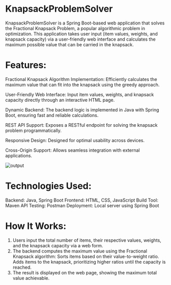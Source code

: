 # KnapsackProblemSolver
KnapsackProblemSolver is a Spring Boot-based web application that solves the Fractional Knapsack Problem, a popular algorithmic problem in optimization. This application takes user input (item values, weights, and knapsack capacity) via a user-friendly web interface and calculates the maximum possible value that can be carried in the knapsack.

# Features:
Fractional Knapsack Algorithm Implementation: Efficiently calculates the maximum value that can fit into the knapsack using the greedy approach.

User-Friendly Web Interface: Input item values, weights, and knapsack capacity directly through an interactive HTML page.

Dynamic Backend: The backend logic is implemented in Java with Spring Boot, ensuring fast and reliable calculations.

REST API Support: Exposes a RESTful endpoint for solving the knapsack problem programmatically.

Responsive Design: Designed for optimal usability across devices.

Cross-Origin Support: Allows seamless integration with external applications.

![output](https://github.com/user-attachments/assets/3968a452-e886-4bcc-af12-d458401fa1ef)

# Technologies Used:
Backend: Java, Spring Boot
Frontend: HTML, CSS, JavaScript
Build Tool: Maven
API Testing: Postman
Deployment: Local server using Spring Boot

# How It Works:
1. Users input the total number of items, their respective values, weights, and the knapsack capacity via a web form.
2. The backend computes the maximum value using the Fractional Knapsack algorithm:
     Sorts items based on their value-to-weight ratio.
     Adds items to the knapsack, prioritizing higher ratios until the capacity is reached.
3. The result is displayed on the web page, showing the maximum total value achievable.
